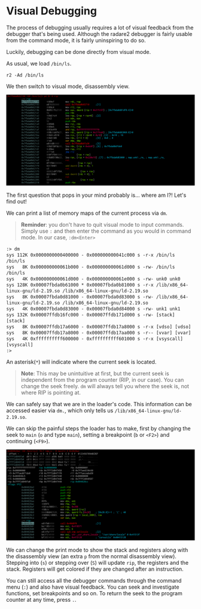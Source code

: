 # Visual Debugging

The process of debugging usually requires a lot of visual feedback from the debugger that's being used. Although the radare2 debugger is fairly usable from the command mode, it is fairly uninspiring to do so.

Luckily, debugging can be done directly from visual mode.

As usual, we load `/bin/ls`.

```
r2 -Ad /bin/ls
```

We then switch to visual mode, disassembly view.

![](img/visual_dbg_ld.png)

The first question that pops in your mind probably is... where am I?! Let's find out!

We can print a list of memory maps of the current process via `dm`.

> **Reminder**: you don't have to quit visual mode to input commands. Simply use `:` and then enter the command as you would in command mode. In our case, `:dm<Enter>`

```
:> dm
sys 112K 0x0000000000400000 - 0x000000000041c000 s -r-x /bin/ls /bin/ls
sys   8K 0x000000000061b000 - 0x000000000061d000 s -rw- /bin/ls /bin/ls
sys   4K 0x000000000061d000 - 0x000000000061e000 s -rw- unk0 unk0
sys 128K 0x00007fbda0b61000 * 0x00007fbda0b81000 s -r-x /lib/x86_64-linux-gnu/ld-2.19.so /lib/x86_64-linux-gnu/ld-2.19.so
sys   8K 0x00007fbda0d81000 - 0x00007fbda0d83000 s -rw- /lib/x86_64-linux-gnu/ld-2.19.so /lib/x86_64-linux-gnu/ld-2.19.so
sys   4K 0x00007fbda0d83000 - 0x00007fbda0d84000 s -rw- unk1 unk1
sys 132K 0x00007ffdb16fc000 - 0x00007ffdb171d000 s -rw- [stack] [stack]
sys   8K 0x00007ffdb17a6000 - 0x00007ffdb17a8000 s -r-x [vdso] [vdso]
sys   8K 0x00007ffdb17a8000 - 0x00007ffdb17aa000 s -r-- [vvar] [vvar]
sys   4K 0xffffffffff600000 - 0xffffffffff601000 s -r-x [vsyscall] [vsyscall]
:> 
```

An asterisk(`*`) will indicate where the current seek is located.

> **Note**: This may be unintuitive at first, but the current seek is independent from the program counter (RIP, in our case). You can change the seek freely. `dm` will always tell you where the seek is, not where RIP is pointing at.

We can safely say that we are in the loader's code. This information can be accessed easier via `dm.`, which only tells us `/lib/x86_64-linux-gnu/ld-2.19.so`.

We can skip the painful steps the loader has to make, first by changing the seek to `main` (`o` and type `main`), setting a breakpoint (`b` or `<F2>`) and continuing (`<F9>`).

![](img/visual_dbg_mem_reg.png)

We can change the print mode to show the stack and registers along with the disassembly view (an extra `p` from the normal disassembly view). Stepping into (`s`) or stepping over (`S`) will update `rip`, the registers and the stack. Registers will get colored if they are changed after an instruction.

You can still access all the debugger commands through the command menu (`:`) and also have visual feedback. You can seek and investigate functions, set breakpoints and so on. To return the seek to the program counter at any time, press `.`.
